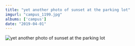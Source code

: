 ```yaml
---
title: "yet another photo of sunset at the parking lot"
imgurl: "campus_1199.jpg"
albums: ['campus']
date: "2019-04-01"
---
```

![yet another photo of sunset at the parking lot](https://apfbvvpren.cloudimg.io/width/cdn/n/n/https://raw.githubusercontent.com/wpix/solid-pipix/master/photos/campus_1199.jpg)